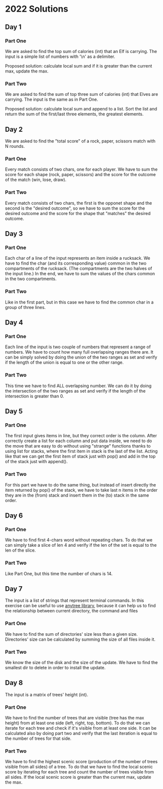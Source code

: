 # 2022 Solutions

## Day 1
### Part One
We are asked to find the top sum of calories (int) that an Elf is carrying. The input is a simple list of numbers with '\n' as a delimiter.

Proposed solution: calculate local sum and if it is greater than the current max, update the max.

### Part Two
We are asked to find the sum of top three sum of calories (int) that Elves are carrying. The input is the same as in Part One.

Proposed solution: calculate local sum and append to a list. Sort the list and return the sum of the first/last three elements, the greatest elements.

## Day 2
We are asked to find the "total score" of a rock, paper, scissors match with N rounds.
### Part One
Every match consists of two chars, one for each player. We have to sum the score for each shape (rock, paper, scissors) and the score for the outcome of the match (win, lose, draw).

### Part Two
Every match consists of two chars, the first is the opponet shape and the second is the "desired outcome", so we have to sum the score for the desired outcome and the score for the shape that "matches" the desired outcome.

## Day 3
### Part One
Each char of a line of the input represents an item inside a rucksack. We have to find the char (and its corresponding value) common in the two compartments of the rucksack. (The compartments are the two halves of the input line.)
In the end, we have to sum the values of the chars common in the two compartments.
### Part Two
Like in the first part, but in this case we have to find the common char in a group of three lines.

## Day 4
### Part One
Each line of the input is two couple of numbers that represent a range of numbers. We have to count how many full overlapsing ranges there are. It can be simply solved by doing the union of the two ranges as set and verify if the length of the union is equal to one or the other range.
### Part Two
This time we have to find ALL overlapsing number. We can do it by doing the intersection of the two ranges as set and verify if the length of the intersection is greater than 0.

## Day 5
### Part One
The first input gives items in line, but they correct order is the column. After correctly create a list for each column and put data inside, we need to do the move that are easy to do without using "strange" functions thanks to using list for stacks, where the first item in stack is the last of the list. Acting like that we can get the first item of stack just with pop() and add in the top of the stack just with append().
### Part Two
For this part we have to do the same thing, but instead of insert directly the item returned by pop() of the stack, we have to take last n items in the order they are in the (from) stack and insert them in the (to) stack in the same order.

## Day 6
### Part One
We have to find first 4-chars word without repeating chars. To do that we can simply take a slice of len 4 and verify if the len of the set is equal to the len of the slice.
### Part Two
Like Part One, but this time the number of chars is 14.

## Day 7
The input is a list of strings that represent terminal commands. In this exercise can be useful to use [anytree library](https://pypi.org/project/anytree/), because it can help us to find the relationship between current directory, the command and files
### Part One
We have to find the sum of directories' size less than a given size. Directories' size can be calculated by summing the size of all files inside it.
### Part Two
We know the size of the disk and the size of the update. We have to find the smallest dir to delete in order to install the update.

## Day 8
The input is a matrix of trees' height (int).
### Part One
We have to find the number of trees that are visible (tree has the max height) from at least one side (left, right, top, bottom).
To do that we can iterate for each tree and check if it's visible from at least one side. It can be calculated also by doing part two and verify that the last iteration is equal to the number of trees for that side.
### Part Two
We have to find the highest scenic score (production of the number of trees visible from all sides) of a tree. To do that we have to find the local scenic score by iterating for each tree and count the number of trees visible from all sides. If the local scenic score is greater than the current max, update the max.